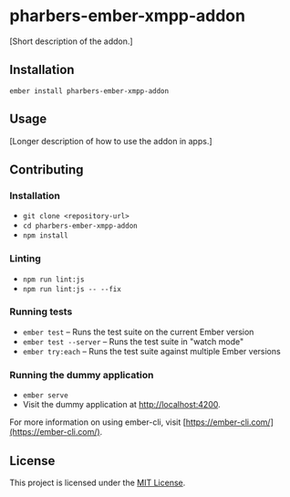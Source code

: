 pharbers-ember-xmpp-addon
==============================================================================

[Short description of the addon.]

Installation
------------------------------------------------------------------------------

```
ember install pharbers-ember-xmpp-addon
```


Usage
------------------------------------------------------------------------------

[Longer description of how to use the addon in apps.]


Contributing
------------------------------------------------------------------------------

### Installation

* `git clone <repository-url>`
* `cd pharbers-ember-xmpp-addon`
* `npm install`

### Linting

* `npm run lint:js`
* `npm run lint:js -- --fix`

### Running tests

* `ember test` – Runs the test suite on the current Ember version
* `ember test --server` – Runs the test suite in "watch mode"
* `ember try:each` – Runs the test suite against multiple Ember versions

### Running the dummy application

* `ember serve`
* Visit the dummy application at [http://localhost:4200](http://localhost:4200).

For more information on using ember-cli, visit [https://ember-cli.com/](https://ember-cli.com/).

License
------------------------------------------------------------------------------

This project is licensed under the [MIT License](LICENSE.md).
